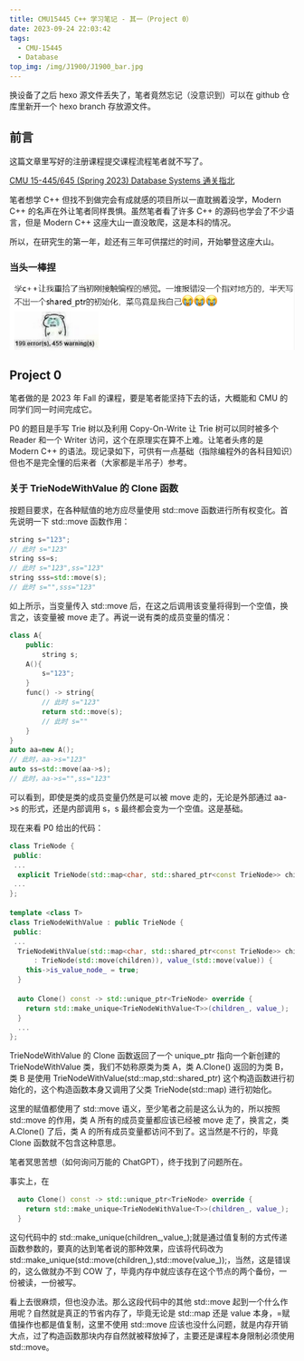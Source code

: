 ```yaml
---
title: CMU15445 C++ 学习笔记 - 其一（Project 0）
date: 2023-09-24 22:03:42
tags:
  - CMU-15445
  - Database
top_img: /img/J1900/J1900_bar.jpg
---
```


换设备了之后 hexo 源文件丢失了，笔者竟然忘记（没意识到）可以在 github 仓库里新开一个 hexo branch 存放源文件。

## 前言
这篇文章里写好的注册课程提交课程流程笔者就不写了。

[CMU 15-445/645 (Spring 2023) Database Systems 通关指北](https://zhuanlan.zhihu.com/p/637960746)

笔者想学 C++ 但找不到做完会有成就感的项目所以一直耽搁着没学，Modern C++ 的名声在外让笔者同样畏惧。虽然笔者看了许多 C++ 的源码也学会了不少语言，但是 Modern C++ 这座大山一直没敢爬，这是本科的情况。

所以，在研究生的第一年，趁还有三年可供摆烂的时间，开始攀登这座大山。

### 当头一棒捏
![空间截图？.png](/img/cmu-15445/000.png)

## Project 0
笔者做的是 2023 年 Fall 的课程，要是笔者能坚持下去的话，大概能和 CMU 的同学们同一时间完成它。

P0 的题目是手写 Trie 树以及利用 Copy-On-Write 让 Trie 树可以同时被多个 Reader 和一个 Writer 访问，这个在原理实在算不上难。让笔者头疼的是 Modern C++ 的语法。现记录如下，可供有一点基础（指除编程外的各科目知识）但也不是完全懂的后来者（大家都是半吊子）参考。

### 关于 TrieNodeWithValue 的 Clone 函数
按题目要求，在各种赋值的地方应尽量使用 std::move 函数进行所有权变化。首先说明一下 std::move 函数作用：
```c++
string s="123";
// 此时 s="123"
string ss=s;
// 此时 s="123",ss="123"
string sss=std::move(s);
// 此时 s="",sss="123"
```
如上所示，当变量传入 std::move 后，在这之后调用该变量将得到一个空值，换言之，该变量被 move 走了。再说一说有类的成员变量的情况：
```c++
class A{
    public:
        string s;
    A(){
        s="123";
    }
    func() -> string{
        // 此时 s="123"
        return std::move(s);
        // 此时 s=""
    }
}
auto aa=new A();
// 此时，aa->s="123"
auto ss=std::move(aa->s);
// 此时，aa->s="",ss="123"
```
可以看到，即使是类的成员变量仍然是可以被 move 走的，无论是外部通过 aa->s 的形式，还是内部调用 s，s 最终都会变为一个空值。这是基础。

现在来看 P0 给出的代码：
```c++
class TrieNode {
 public:
 ...
  explicit TrieNode(std::map<char, std::shared_ptr<const TrieNode>> children) : children_(std::move(children)) {}
 ...
};

template <class T>
class TrieNodeWithValue : public TrieNode {
 public:
 ...
  TrieNodeWithValue(std::map<char, std::shared_ptr<const TrieNode>> children, std::shared_ptr<T> value)
      : TrieNode(std::move(children)), value_(std::move(value)) {
    this->is_value_node_ = true;
  }

  auto Clone() const -> std::unique_ptr<TrieNode> override {
    return std::make_unique<TrieNodeWithValue<T>>(children_, value_);
  }
  ...
};
```
TrieNodeWithValue 的 Clone 函数返回了一个 unique_ptr 指向一个新创建的 TrieNodeWithValue 类，我们不妨称原类为类 A，类 A.Clone() 返回的为类 B，类 B 是使用 TrieNodeWithValue(std::map,std::shared_ptr) 这个构造函数进行初始化的，这个构造函数本身又调用了父类 TrieNode(std::map) 进行初始化。

这里的赋值都使用了 std::move 语义，至少笔者之前是这么认为的，所以按照 std::move 的作用，类 A 所有的成员变量都应该已经被 move 走了，换言之，类 A.Clone() 了后，类 A 的所有成员变量都访问不到了。这当然是不行的，毕竟 Clone 函数就不包含这种意思。

笔者冥思苦想（如何询问万能的 ChatGPT），终于找到了问题所在。

事实上，在
```c++
  auto Clone() const -> std::unique_ptr<TrieNode> override {
    return std::make_unique<TrieNodeWithValue<T>>(children_, value_);
  }
```
这句代码中的 std::make_unique<T>(children_,value_);就是通过值复制的方式传递函数参数的，要真的达到笔者说的那种效果，应该将代码改为 std::make_unique<T>(std::move(children_),std::move(value_));，当然，这是错误的，这么做就办不到 COW 了，毕竟内存中就应该存在这个节点的两个备份，一份被读，一份被写。

看上去很麻烦，但也没办法。那么这段代码中的其他 std::move 起到一个什么作用呢？自然就是真正的节省内存了，毕竟无论是 std::map 还是 value 本身，=赋值操作也都是值复制，这里不使用 std::move 应该也没什么问题，就是内存开销大点，过了构造函数那块内存自然就被释放掉了，主要还是课程本身限制必须使用 std::move。